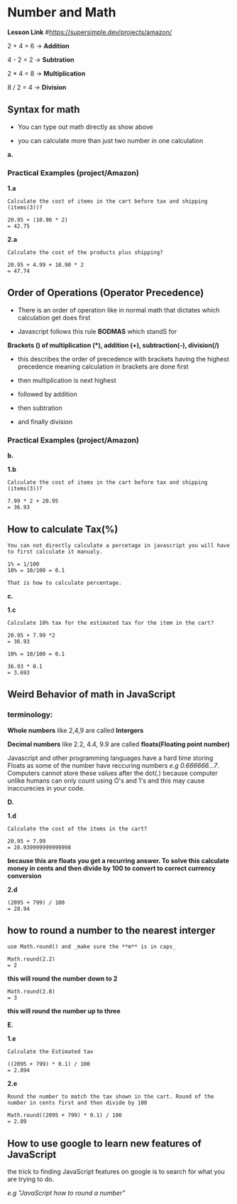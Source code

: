 # Number and Math

**Lesson Link** #https://supersimple.dev/projects/amazon/


2 + 4
= 6  -> **Addition**

4 - 2
= 2 -> **Subtration**

2 * 4
= 8 -> **Multiplication**

8 / 2 
= 4 -> **Division**

## Syntax for math

  - You can type out math directly as show above

  - you can calculate more than just two number in one calculation

**a.**  

  ### Practical Examples (project/Amazon)

  **1.a**

    Calculate the cost of items in the cart before tax and shipping (items(3))?

    20.95 + (10.90 * 2)
    = 42.75

  **2.a**

    Calculate the cost of the products plus shipping?

    20.95 + 4.99 + 10.90 * 2
    = 47.74 

## Order of Operations (Operator Precedence)

  - There is an order of operation like in normal math that dictates which calculation get does first

  - Javascript follows this rule **BODMAS** which standS for 

  **Brackets () of multiplication (*), addition (+), subtraction(-), division(/)**

  - this describes the order of precedence with brackets having the highest precedence meaning calculation in brackets are done first 
  
  - then multiplication is next highest 

  - followed by addition

  - then subtration

  - and finally division


### Practical Examples (project/Amazon)

 **b.**  

  **1.b**

    Calculate the cost of items in the cart before tax and shipping (items(3))?

    7.99 * 2 + 20.95
    = 36.93

  ## How to calculate Tax(%)

    You can not directly calculate a percetage in javascript you will have to first calculate it manualy.

    1% = 1/100
    10% = 10/100 = 0.1 

    That is how to calculate percentage.

**c.**

  **1.c**

    Calculate 10% tax for the estimated tax for the item in the cart?

    20.95 + 7.99 *2 
    = 36.93

    10% = 10/100 = 0.1

    36.93 * 0.1
    = 3.693

## Weird Behavior of math in JavaScript

### terminology:

  **Whole numbers** like 2,4,9 are called **Intergers**

  **Decimal numbers** like 2.2, 4.4, 9.9 are called **floats(Floating point number)**

Javascript and other programming languages have a hard time storing Floats as some of the number have reccuring numbers _e.g 0.666666...7_. Computers cannot store these values after the dot(.) because computer unlike humans can only count using O's and 1's and this may cause inaccurecies in your code.

**D.** 

  **1.d**

    Calculate the cost of the items in the cart?

    20.95 + 7.99
    = 28.939999999999998

  **because this are floats you get a recurring answer. To solve this calculate money in cents and then divide by 100 to convert to correct currency conversion**

  **2.d**

    (2095 + 799) / 100
    = 28.94

## how to round a number to the nearest interger

    use Math.round() and _make sure the **m** is in caps_

    Math.round(2.2)
    = 2

  **this will round the number down to 2**

    Math.round(2.8)
    = 3

  **this will round the number up to three**

**E.** 

  **1.e**

    Calculate the Estimated tax

    ((2095 + 799) * 0.1) / 100
    = 2.894

  **2.e**

    Round the number to match the tax shown in the cart. Round of the number in cents first and then divide by 100

    Math.round((2095 + 799) * 0.1) / 100
    = 2.89

## How to use google to learn new features of JavaScript

  the trick to finding JavaScript features on google is to search for what you are trying to do.

  _e.g "JavaScript how to round a number"_

   


